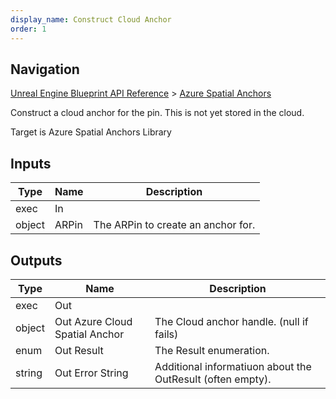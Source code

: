 ```yaml
---
display_name: Construct Cloud Anchor
order: 1
---
```

## Navigation

[Unreal Engine Blueprint API Reference](https://dev.epicgames.com/documentation/en-us/unreal-engine/BlueprintAPI) > [Azure Spatial Anchors](https://dev.epicgames.com/documentation/en-us/unreal-engine/BlueprintAPI/AzureSpatialAnchors)

Construct a cloud anchor for the pin. This is not yet stored in the cloud.

Target is Azure Spatial Anchors Library

## Inputs

| Type | Name | Description |
| --- | --- | --- |
| exec | In |  |
| object | ARPin | The ARPin to create an anchor for. |

## Outputs

| Type | Name | Description |
| --- | --- | --- |
| exec | Out |  |
| object | Out Azure Cloud Spatial Anchor | The Cloud anchor handle. (null if fails) |
| enum | Out Result | The Result enumeration. |
| string | Out Error String | Additional informatiuon about the OutResult (often empty). |

